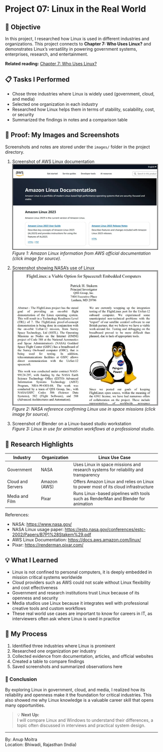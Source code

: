 # Project 07: Linux in the Real World

## 📝 Objective  

In this project, I researched how Linux is used in different industries and organizations. This project connects to **Chapter 7: Who Uses Linux?** and demonstrates Linux’s versatility in powering government systems, enterprises, research, and entertainment.  

**Related reading:** [Chapter 7: Who Uses Linux?](../01-understanding-linux-concepts/07-who-uses-linux.md)  

## 📋 Tasks I Performed  

- Chose three industries where Linux is widely used (government, cloud, and media)  
- Selected one organization in each industry  
- Researched how Linux helps them in terms of stability, scalability, cost, or security  
- Summarized the findings in notes and a comparison table  

## 📸 Proof: My Images and Screenshots  

Screenshots and notes are stored under the `images/` folder in the project directory.  

1. Screenshot of AWS Linux documentation  
   <a href="https://docs.aws.amazon.com/linux/"><img src="https://github.com/anup-moitra/foundational-linux-training/blob/main/Projects/images/aws-linux-docs.jpg" alt="aws-linux-docs" width="700"/></a>  
   *Figure 1: Amazon Linux information from AWS official documentation (click image for source).*  

2. Screenshot showing NASA’s use of Linux  
   <a href="https://esto.nasa.gov/conferences/estc-2002/Papers/B7P1%28Stakem%29.pdf"><img src="https://github.com/anup-moitra/foundational-linux-training/blob/main/Projects/images/nasa-linux.jpg" alt="nasa-linux" width="600"/></a>  
   *Figure 2: NASA reference confirming Linux use in space missions (click image for source).*  

3. Screenshot of Blender on a Linux-based studio workstation  
   *Figure 3: Linux in use for animation workflows at a professional studio.*  

## 🔗 Research Highlights  

| **Industry**   | **Organization** | **Linux Use Case**                                                                 |  
|----------------|------------------|------------------------------------------------------------------------------------|  
| Government     | NASA             | Uses Linux in space missions and research systems for reliability and transparency |  
| Cloud and Servers | Amazon (AWS)  | Offers Amazon Linux and relies on Linux to power most of its cloud infrastructure  |  
| Media and Film | Pixar            | Runs Linux-based pipelines with tools such as RenderMan and Blender for animation  |  

References:  
- NASA: <https://www.nasa.gov/>  
- NASA Linux usage paper: <https://esto.nasa.gov/conferences/estc-2002/Papers/B7P1%28Stakem%29.pdf>  
- AWS Linux Documentation: <https://docs.aws.amazon.com/linux/>  
- Pixar: <https://renderman.pixar.com/>  

## 💡 What I Learned  

- Linux is not confined to personal computers, it is deeply embedded in mission critical systems worldwide  
- Cloud providers such as AWS could not scale without Linux flexibility and cost effectiveness  
- Government and research institutions trust Linux because of its openness and security  
- Media studios use Linux because it integrates well with professional creative tools and custom workflows  
- These real world use cases are important to know for careers in IT, as interviewers often ask where Linux is used in practice  

## 📁 My Process  

1. Identified three industries where Linux is prominent  
2. Researched one organization per industry  
3. Collected evidence from documentation, articles, and official websites  
4. Created a table to compare findings  
5. Saved screenshots and summarized observations here  

### 🏁 Conclusion  

By exploring Linux in government, cloud, and media, I realized how its reliability and openness make it the foundation for critical industries. This also showed me why Linux knowledge is a valuable career skill that opens many opportunities.  

> 💡 **Next Up:**  
> I will compare Linux and Windows to understand their differences, a topic often discussed in interviews and practical system design.  

---  

By: Anup Moitra  
Location: Bhiwadi, Rajasthan (India)  
